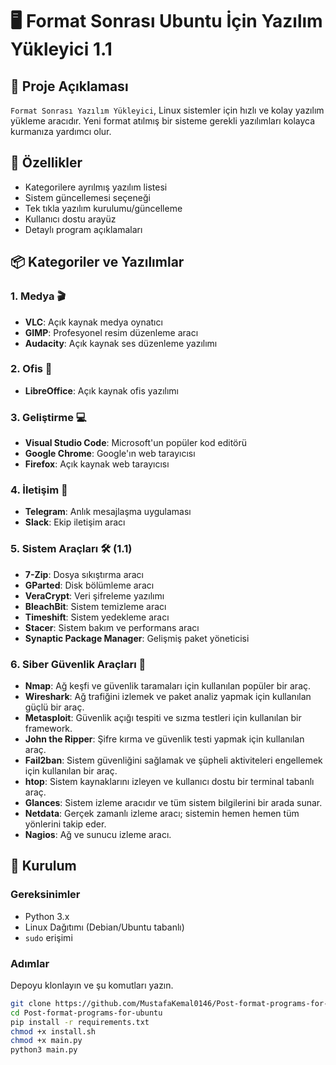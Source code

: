 # 🖥️ Format Sonrası Ubuntu İçin Yazılım Yükleyici 1.1

## 📝 Proje Açıklaması
`Format Sonrası Yazılım Yükleyici`, Linux sistemler için hızlı ve kolay yazılım yükleme aracıdır. Yeni format atılmış bir sisteme gerekli yazılımları kolayca kurmanıza yardımcı olur.

## 🚀 Özellikler
- Kategorilere ayrılmış yazılım listesi
- Sistem güncellemesi seçeneği
- Tek tıkla yazılım kurulumu/güncelleme
- Kullanıcı dostu arayüz
- Detaylı program açıklamaları

## 📦 Kategoriler ve Yazılımlar

### 1. Medya 🎬
- **VLC**: Açık kaynak medya oynatıcı
- **GIMP**: Profesyonel resim düzenleme aracı
- **Audacity**: Açık kaynak ses düzenleme yazılımı

### 2. Ofis 📄
- **LibreOffice**: Açık kaynak ofis yazılımı

### 3. Geliştirme 💻
- **Visual Studio Code**: Microsoft'un popüler kod editörü
- **Google Chrome**: Google'ın web tarayıcısı
- **Firefox**: Açık kaynak web tarayıcısı

### 4. İletişim 💬
- **Telegram**: Anlık mesajlaşma uygulaması
- **Slack**: Ekip iletişim aracı

### 5. Sistem Araçları 🛠️ (1.1)
- **7-Zip**: Dosya sıkıştırma aracı
- **GParted**: Disk bölümleme aracı
- **VeraCrypt**: Veri şifreleme yazılımı
- **BleachBit**: Sistem temizleme aracı
- **Timeshift**: Sistem yedekleme aracı
- **Stacer**: Sistem bakım ve performans aracı
- **Synaptic Package Manager**: Gelişmiş paket yöneticisi
  
### 6. Siber Güvenlik Araçları 📛
- **Nmap**: Ağ keşfi ve güvenlik taramaları için kullanılan popüler bir araç.
- **Wireshark**: Ağ trafiğini izlemek ve paket analiz yapmak için kullanılan güçlü bir araç.
- **Metasploit**: Güvenlik açığı tespiti ve sızma testleri için kullanılan bir framework.
- **John the Ripper**: Şifre kırma ve güvenlik testi yapmak için kullanılan araç.
- **Fail2ban**: Sistem güvenliğini sağlamak ve şüpheli aktiviteleri engellemek için kullanılan bir araç.
- **htop**: Sistem kaynaklarını izleyen ve kullanıcı dostu bir terminal tabanlı araç.
- **Glances**: Sistem izleme aracıdır ve tüm sistem bilgilerini bir arada sunar.
- **Netdata**: Gerçek zamanlı izleme aracı; sistemin hemen hemen tüm yönlerini takip eder.
- **Nagios**: Ağ ve sunucu izleme aracı.

## 🔧 Kurulum

### Gereksinimler
- Python 3.x
- Linux Dağıtımı (Debian/Ubuntu tabanlı)
- `sudo` erişimi

### Adımlar
Depoyu klonlayın ve şu komutları yazın.
```bash
git clone https://github.com/MustafaKemal0146/Post-format-programs-for-ubuntu.git
cd Post-format-programs-for-ubuntu
pip install -r requirements.txt
chmod +x install.sh
chmod +x main.py
python3 main.py
